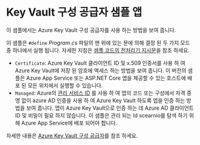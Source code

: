 # <a name="key-vault-configuration-provider-sample-app"></a>Key Vault 구성 공급자 샘플 앱

이 샘플에서는 Azure Key Vault 구성 공급자를 사용 하는 방법을 보여 줍니다.

이 샘플은 `#define` *Program.cs* 파일의 맨 위에 있는 문에 의해 결정 된 두 가지 모드 중 하나에서 실행 됩니다. 자세한 지침은 [샘플 코드의 전처리기 지시문](https://docs.microsoft.com/aspnet/core#preprocessor-directives-in-sample-code)을 참조 하세요.

* `Certificate`: Azure Key Vault 클라이언트 ID 및 x.509 인증서를 사용 하 여 Azure Key Vault에 저장 된 암호에 액세스 하는 방법을 보여 줍니다. 이 버전의 샘플은 Azure App Service 또는 ASP.NET Core 앱을 제공할 수 있는 호스트에 배포 된 모든 위치에서 실행할 수 있습니다.
* `Managed`: Azure의 [관리 서비스 ID](https://docs.microsoft.com/azure/active-directory/managed-identities-azure-resources/overview) 를 사용 하 여 앱의 코드 또는 구성에서 자격 증명 없이 azure AD 인증을 사용 하 여 Azure Key Vault 하도록 앱을 인증 하는 방법을 보여 줍니다. 앱이 Azure Key Vault으로 인증 하는 데 Azure AD 클라이언트 ID 및 비밀이 필요 하지 않습니다. 이 샘플은 관리 되는 Id scearnio를 탐색 하기 위해 Azure App Service에 배포 되어야 합니다.

자세한 내용은 [Azure Key Vault 구성 공급자](https://docs.microsoft.com/aspnet/core/security/key-vault-configuration)를 참조 하세요.
